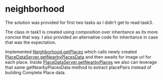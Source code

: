 # neighborhood
The solution was provided for first two tasks as I didn't get to read task3.

The class in task1 is created using composition over inheritance as its more concise that way.
I also provided an alternative code for inheritance in case that was the expectation.

Implemented [Neighborhood.getPlaces](https://github.com/qyom/neighborhood/blob/f4a9a35ecafdfc8cf9bbf3f71856c0e1a1f49ac6/neighborhood.js#L25) which calls newly created [PlaceDataServer.getNearbyPlacesData](https://github.com/qyom/neighborhood/blob/f4a9a35ecafdfc8cf9bbf3f71856c0e1a1f49ac6/place_data_server.js#L48) and then awaits for image url for each place.
Inside [PlaceDataServer.getNearbyPlaces](https://github.com/qyom/neighborhood/blob/f4a9a35ecafdfc8cf9bbf3f71856c0e1a1f49ac6/place_data_server.js#L42) we also can leverage that same getNearbyPlacesData method to extract placePairs instead of building Complete Place data.

